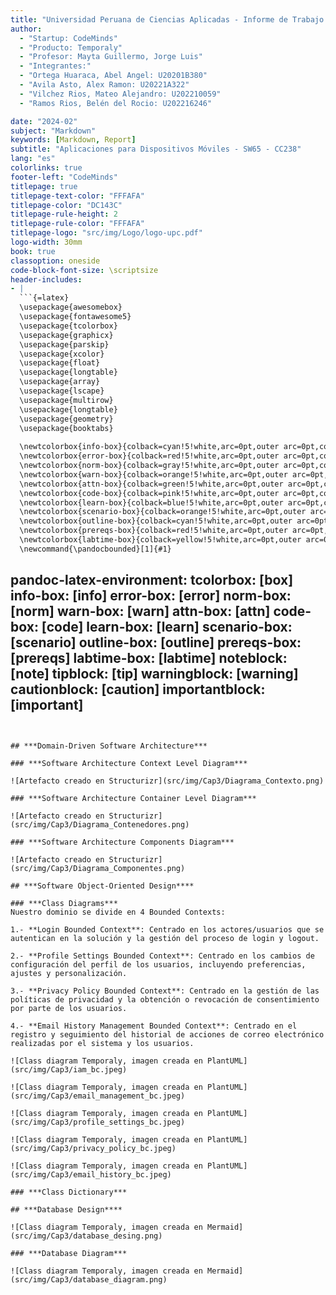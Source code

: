 ```yaml
---
title: "Universidad Peruana de Ciencias Aplicadas - Informe de Trabajo Final"
author: 
  - "Startup: CodeMinds"
  - "Producto: Temporaly"
  - "Profesor: Mayta Guillermo, Jorge Luis"
  - "Integrantes:"
  - "Ortega Huaraca, Abel Angel: U20201B380"
  - "Avila Asto, Alex Ramon: U20221A322"
  - "Vilchez Rios, Mateo Alejandro: U202210059"
  - "Ramos Rios, Belén del Rocio: U202216246"

date: "2024-02"
subject: "Markdown"
keywords: [Markdown, Report]
subtitle: "Aplicaciones para Dispositivos Móviles - SW65 - CC238"
lang: "es"
colorlinks: true
footer-left: "CodeMinds"
titlepage: true
titlepage-text-color: "FFFAFA"
titlepage-color: "DC143C"
titlepage-rule-height: 2
titlepage-rule-color: "FFFAFA"
titlepage-logo: "src/img/Logo/logo-upc.pdf"
logo-width: 30mm
book: true
classoption: oneside
code-block-font-size: \scriptsize
header-includes:
- |
  ```{=latex} 
  \usepackage{awesomebox}
  \usepackage{fontawesome5}
  \usepackage{tcolorbox}
  \usepackage{graphicx}
  \usepackage{parskip}
  \usepackage{xcolor}
  \usepackage{float} 
  \usepackage{longtable}
  \usepackage{array}
  \usepackage{lscape}
  \usepackage{multirow}
  \usepackage{longtable}
  \usepackage{geometry}
  \usepackage{booktabs}
 
  \newtcolorbox{info-box}{colback=cyan!5!white,arc=0pt,outer arc=0pt,colframe=cyan!60!black}
  \newtcolorbox{error-box}{colback=red!5!white,arc=0pt,outer arc=0pt,colframe=red!75!black}
  \newtcolorbox{norm-box}{colback=gray!5!white,arc=0pt,outer arc=0pt,colframe=gray!60!black}
  \newtcolorbox{warn-box}{colback=orange!5!white,arc=0pt,outer arc=0pt,colframe=orange!80!black}
  \newtcolorbox{attn-box}{colback=green!5!white,arc=0pt,outer arc=0pt,colframe=green!75!black}
  \newtcolorbox{code-box}{colback=pink!5!white,arc=0pt,outer arc=0pt,colframe=pink!80!black}
  \newtcolorbox{learn-box}{colback=blue!5!white,arc=0pt,outer arc=0pt,colframe=blue!40!black,title=\textbf{Objectives:}}
  \newtcolorbox{scenario-box}{colback=orange!5!white,arc=0pt,outer arc=0pt,colframe=orange!80!black,title=\textbf{Scenario:}}
  \newtcolorbox{outline-box}{colback=cyan!5!white,arc=0pt,outer arc=0pt,colframe=cyan!60!black,title=\textbf{Outline:}}
  \newtcolorbox{prereqs-box}{colback=red!5!white,arc=0pt,outer arc=0pt,colframe=red!60!black,title=\textbf{Prerequisites:}}
  \newtcolorbox{labtime-box}{colback=yellow!5!white,arc=0pt,outer arc=0pt,colframe=yellow!60!black,title=\textbf{Lab:}}
  \newcommand{\pandocbounded}[1]{#1} 
  ```
pandoc-latex-environment:
  tcolorbox: [box]
  info-box: [info]
  error-box: [error]
  norm-box: [norm]
  warn-box: [warn]
  attn-box: [attn]
  code-box: [code]
  learn-box: [learn]
  scenario-box: [scenario]
  outline-box: [outline]
  prereqs-box: [prereqs]
  labtime-box: [labtime]
  noteblock: [note]
  tipblock: [tip]
  warningblock: [warning]
  cautionblock: [caution]
  importantblock: [important]
---
```


## ***Domain-Driven Software Architecture***

### ***Software Architecture Context Level Diagram***

![Artefacto creado en Structurizr](src/img/Cap3/Diagrama_Contexto.png)

### ***Software Architecture Container Level Diagram***

![Artefacto creado en Structurizr](src/img/Cap3/Diagrama_Contenedores.png)

### ***Software Architecture Components Diagram***

![Artefacto creado en Structurizr](src/img/Cap3/Diagrama_Componentes.png)

## ***Software Object-Oriented Design****

### ***Class Diagrams***
Nuestro dominio se divide en 4 Bounded Contexts:

1.- **Login Bounded Context**: Centrado en los actores/usuarios que se autentican en la solución y la gestión del proceso de login y logout.

2.- **Profile Settings Bounded Context**: Centrado en los cambios de configuración del perfil de los usuarios, incluyendo preferencias, ajustes y personalización.

3.- **Privacy Policy Bounded Context**: Centrado en la gestión de las políticas de privacidad y la obtención o revocación de consentimiento por parte de los usuarios.

4.- **Email History Management Bounded Context**: Centrado en el registro y seguimiento del historial de acciones de correo electrónico realizadas por el sistema y los usuarios.

![Class diagram Temporaly, imagen creada en PlantUML](src/img/Cap3/iam_bc.jpeg)

![Class diagram Temporaly, imagen creada en PlantUML](src/img/Cap3/email_management_bc.jpeg)

![Class diagram Temporaly, imagen creada en PlantUML](src/img/Cap3/profile_settings_bc.jpeg)

![Class diagram Temporaly, imagen creada en PlantUML](src/img/Cap3/privacy_policy_bc.jpeg)

![Class diagram Temporaly, imagen creada en PlantUML](src/img/Cap3/email_history_bc.jpeg)

### ***Class Dictionary***

## ***Database Design****

![Class diagram Temporaly, imagen creada en Mermaid](src/img/Cap3/database_desing.png)

### ***Database Diagram***

![Class diagram Temporaly, imagen creada en Mermaid](src/img/Cap3/database_diagram.png)